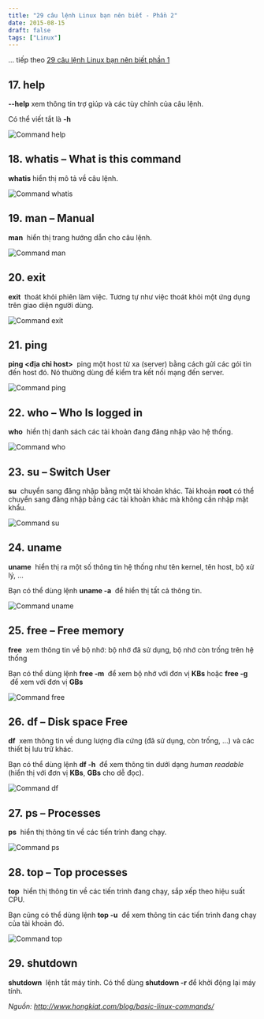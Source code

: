 ```yaml
---
title: "29 câu lệnh Linux bạn nên biết - Phần 2"
date: 2015-08-15
draft: false
tags: ["Linux"]
---
```


... tiếp theo [29 câu lệnh Linux bạn nên biết phần 1](/blog/29-cau-lenh-linux-ban-nen-biet-phan-1)

## 17. help

**--help** xem thông tin trợ giúp và các tùy chỉnh của câu lệnh.

Có thể viết tắt là **-h**

![Command help](/images/linux-17-help.jpg)

## 18. whatis – What is this command

**whatis** hiển thị mô tả về câu lệnh.

![Command whatis](/images/linux-18-whatis.jpg)

## 19. man – Manual

**man** ​ hiển thị trang hướng dẫn cho câu lệnh.

![Command man](/images/linux-19-man.jpg)

## 20. exit

**exit** ​ thoát khỏi phiên làm việc. Tương tự như việc thoát khỏi một ứng dụng trên giao diện người dùng.

![Command exit](/images/linux-20-exit.jpg)

## 21. ping

**ping <địa chỉ host>** ​ ping một host từ xa (server) bằng cách gửi các gói tin đến host đó. Nó thường dùng để kiểm tra kết nối mạng đến server.

![Command ping](/images/linux-21-ping.jpg)

## 22. who – Who Is logged in

**who** ​ hiển thị danh sách các tài khoản đang đăng nhập vào hệ thống.

![Command who](/images/linux-22-who.jpg)

## 23. su – Switch User

**su** ​ chuyển sang đăng nhập bằng một tài khoản khác. Tài khoản **root** có thể chuyển sang đăng nhập bằng các tài khoản khác mà không cần nhập mật khẩu.

![Command su](/images/linux-23-su.jpg)

## 24. uname

**uname** ​ hiển thị ra một số thông tin hệ thống như tên kernel, tên host, bộ xử lý, ...

Bạn có thể dùng lệnh **uname -a** ​ để hiển thị tất cả thông tin.

![Command uname](/images/linux-24-uname.jpg)

## 25. free – Free memory

**free** ​ xem thông tin về bộ nhớ: bộ nhớ đã sử dụng, bộ nhớ còn trống trên hệ thống

Bạn có thể dùng lệnh **free -m** ​ để xem bộ nhớ với đơn vị **KBs** hoặc **free -g** ​ để xem với đơn vị **GBs**

![Command free](/images/linux-25-free.jpg)

## 26. df – Disk space Free

**df** ​ xem thông tin về dung lượng đĩa cứng (đã sử dụng, còn trống, ...) và các thiết bị lưu trữ khác.

Bạn có thể dùng lệnh **df -h** ​ để xem thông tin dưới dạng _human readable_ (hiển thị với đơn vị **KBs**, **GBs** cho dễ đọc).

![Command df](/images/linux-26-df.jpg)

## 27. ps – Processes

**ps** ​ hiển thị thông tin về các tiến trình đang chạy.

![Command ps](/images/linux-27-ps.jpg)

## 28. top – Top processes

**top** ​ hiển thị thông tin về các tiến trình đang chạy, sắp xếp theo hiệu suất CPU.

Bạn cũng có thể dùng lệnh **top -u** ​ để xem thông tin các tiến trình đang chạy của tài khoản đó.

![Command top](/images/linux-28-top.jpg)

## 29. shutdown

**shutdown** ​ lệnh tắt máy tính. Có thể dùng **shutdown -r** để khởi động lại máy tính.

_Nguồn: http://www.hongkiat.com/blog/basic-linux-commands/_
